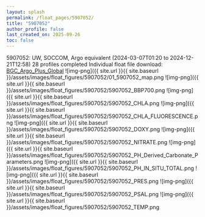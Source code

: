 ```yaml
---
layout: splash
permalink: /float_pages/5907052/
title: "5907052"
author_profile: false
last_created_on: 2025-09-26
toc: false
---
```

 
5907052: UW, SOCCOM, Argo equivalent (2024-03-07T01:20 to 2024-12-21T12:58)
28 profiles completed
Individual float file download: [BGC_Argo_Plus_Global](https://ftp.soest.hawaii.edu/bgc_argo_plus/Individual_Floats/outliers_removed/5907052_Sprof_processed.nc)
![img-png]({{ site.url }}{{ site.baseurl }}/assets/images/float_figures/5907052/01_5907052_map.png
![img-png]({{ site.url }}{{ site.baseurl }}/assets/images/float_figures/5907052/5907052_BBP700.png
![img-png]({{ site.url }}{{ site.baseurl }}/assets/images/float_figures/5907052/5907052_CHLA.png
![img-png]({{ site.url }}{{ site.baseurl }}/assets/images/float_figures/5907052/5907052_CHLA_FLUORESCENCE.png
![img-png]({{ site.url }}{{ site.baseurl }}/assets/images/float_figures/5907052/5907052_DOXY.png
![img-png]({{ site.url }}{{ site.baseurl }}/assets/images/float_figures/5907052/5907052_NITRATE.png
![img-png]({{ site.url }}{{ site.baseurl }}/assets/images/float_figures/5907052/5907052_PH_Derived_Carbonate_Parameters.png
![img-png]({{ site.url }}{{ site.baseurl }}/assets/images/float_figures/5907052/5907052_PH_IN_SITU_TOTAL.png
![img-png]({{ site.url }}{{ site.baseurl }}/assets/images/float_figures/5907052/5907052_PRES.png
![img-png]({{ site.url }}{{ site.baseurl }}/assets/images/float_figures/5907052/5907052_PSAL.png
![img-png]({{ site.url }}{{ site.baseurl }}/assets/images/float_figures/5907052/5907052_TEMP.png
